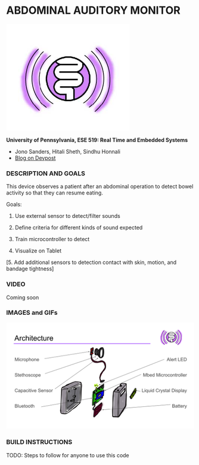 ABDOMINAL AUDITORY MONITOR
============
![](images/logo.jpg)

**University of Pennsylvania, ESE 519: Real Time and Embedded Systems**

* Jono Sanders, Hitali Sheth, Sindhu Honnali
* [Blog on Devpost](https://devpost.com/software/abdominal-auditory-monitor-h0qpsu)

### DESCRIPTION AND GOALS
This device observes a patient after an abdominal operation to detect bowel activity so that they can resume eating.

Goals:

1. Use external sensor to detect/filter sounds

2. Define criteria for different kinds of sound expected

3. Train microcontroller to detect

4. Visualize on Tablet

[5. Add additional sensors to detection contact with skin, motion, and bandage tightness]

### VIDEO
Coming soon

### IMAGES and GIFs
![](images/1103_architecture.png)


### BUILD INSTRUCTIONS
TODO: Steps to follow for anyone to use this code
